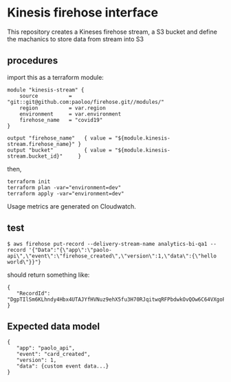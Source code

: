 # Kinesis firehose interface
This repository creates a Kineses firehose stream, a S3 bucket and define the machanics to store data from stream into S3

## procedures

import this as a terraform module:
```
module "kinesis-stream" {
    source          = "git::git@github.com:paoloo/firehose.git//modules/"
    region          = var.region
    environment     = var.environment
	firehose_name   = "covid19"
}

output "firehose_name"   { value = "${module.kinesis-stream.firehose_name}" }
output "bucket"          { value = "${module.kinesis-stream.bucket_id}"     }
```

then,
```
terraform init
terraform plan -var="environment=dev"
terraform apply -var="environment=dev"
```

Usage metrics are generated on Cloudwatch.

## test

```
$ aws firehose put-record --delivery-stream-name analytics-bi-qa1 --record '{"Data":"{\"app\":\"paolo-api\",\"event\":\"firehose_created\",\"version\":1,\"data\":{\"hello world\"}}"}
```

should return something like:

```
{
   "RecordId": "DgpTIlSm6KLhndy4Hbx4UTAJYfHVNuz9ehX5fu3H70RJqitwqRFPbdwkOvQOw6C64VXgoPV8aMazW9EQ6heWjG2PTSBw3HyBDyjAXD/FVEMQHNperqFTc3oONc2bhvxOE8p15ph0SjulWjvkZbq2IFWTvsHgv+Iv9X3ampdON8EOn57QEmzHxZ+ww0nmQk77UKzXvXw34oWrxpUUjGQVArO5p/ez3IZt"
}
```

## Expected data model
```
{
   "app": "paolo_api",
   "event": "card_created",
   "version": 1,
   "data": {custom event data...}
}
```


